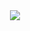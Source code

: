 <div align="center">  
  <img src="https://github-readme-stats.vercel.app/api/top-langs/?username=coolman&layout=pie&theme=dark"/>
</div>